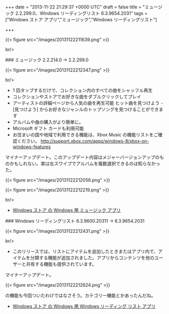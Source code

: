
+++
date = "2013-11-22 21:29:37 +0000 UTC"
draft = false
title = "ミュージック 2.2.299.0、Windows リーディングリスト 6.3.9654.2031"
tags = ["Windows ストア アプリ","ミュージック","Windows リーディングリスト"]

+++


{{< figure src="/images/20131122211639.png"  >}}

br/>


<div class="section">
    ### ミュージック 2.2.214.0 → 2.2.299.0
    

{{< figure src="/images/20131122212347.png"  >}}

br/>


<ul>
<li>1 回タップするだけで、コレクション内のすべての曲をシャッフル再生</li>
<li>コレクションやストアでお好きな曲をダブルクリックしてプレイ</li>
<li>アーティストの詳細ページから人気の曲を再生可能 ヒット曲を見つけよう - [見つけよう] からお好きなジャンルのトップソングを見つけることができます</li>
<li>アルバムや曲の購入がより簡単に。</li>
<li>Microsoft ギフト カードも利用可能</li>
<li>お住まいの国や地域で利用できる機能は、Xbox Music の機能リストをご確認ください。 <a href="http://support.xbox.com/apps/windows-8/xbox-on-windows-features">http://support.xbox.com/apps/windows-8/xbox-on-windows-features</a></li>
</ul>マイナーアップデート。このアップデート内容はメジャーバージョンアップのものかもしれない。実は左スワイプでアルバムを複数選択できるのは知らなかった。

{{< figure src="/images/20131122212056.png"  >}}

{{< figure src="/images/20131122212219.png"  >}}

br/>


<ul>
<li><a href="http://apps.microsoft.com/windows/ja-jp/app/music/16db93bf-8748-449a-96ba-e9ed3a5f872d">Windows ストア の Windows 用 ミュージック アプリ</a></li>
</ul>
</div>
<div class="section">
    ### Windows リーディングリスト 6.3.9600.20311 → 6.3.9654.2031
    

{{< figure src="/images/20131122212431.png"  >}}

br/>


<ul>
<li>このリリースでは、リストにアイテムを追加したときまたはアプリ内で、アイテムを分類する機能が追加されました。アプリからコンテンツを他のユーザーと共有する機能も提供されています。</li>
</ul>マイナーアップデート。

{{< figure src="/images/20131122212824.png"  >}}

の機能も今回ついたわけではなさそう。カテゴリー機能とかあったんだね。

<ul>
<li><a href="http://apps.microsoft.com/windows/ja-jp/app/windows-reading-list/98bc0b52-5e5c-4097-b58e-e8e859e1829f">Windows ストア の Windows 用 Windows リーディング リスト アプリ</a></li>
</ul>
</div>

